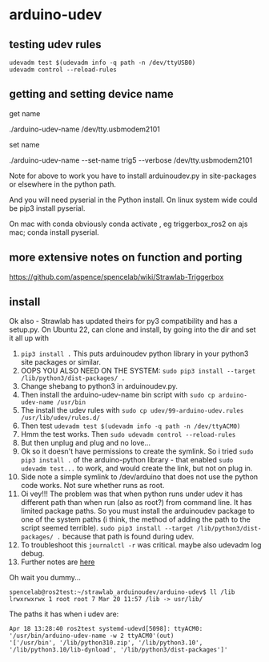 arduino-udev
============

testing udev rules
------------------

    udevadm test $(udevadm info -q path -n /dev/ttyUSB0)
    udevadm control --reload-rules

getting and setting device name
-------------------------------

get name

./arduino-udev-name /dev/tty.usbmodem2101

set name

./arduino-udev-name --set-name trig5 --verbose /dev/tty.usbmodem2101

Note for above to work you have to install arduinoudev.py in site-packages or elsewhere in the python path.

And you will need pyserial in the Python install. On linux system wide could be pip3 install pyserial.

On mac with conda obviously conda activate <env>, eg triggerbox_ros2 on ajs mac; conda install pyserial.

more extensive notes on function and porting
--------------------------------------------
https://github.com/aspence/spencelab/wiki/Strawlab-Triggerbox

install
-------
Ok also - Strawlab has updated theirs for py3 compatibility and has a setup.py. On Ubuntu 22, can clone and install, by going into the dir and set it all up with 

1. `pip3 install .` This puts arduinoudev python library in your python3 site packages or similar.
2. OOPS YOU ALSO NEED ON THE SYSTEM: `sudo pip3 install --target /lib/python3/dist-packages/ .`
3. Change shebang to python3 in arduinoudev.py.
4. Then install the arduino-udev-name bin script with `sudo cp arduino-udev-name /usr/bin`
5. The install the udev rules with `sudo cp udev/99-arduino-udev.rules /usr/lib/udev/rules.d/`
6. Then test `udevadm test $(udevadm info -q path -n /dev/ttyACM0)`
7. Hmm the test works. Then `sudo udevadm control --reload-rules`
8. But then unplug and plug and no love...
9. Ok so it doesn't have permissions to create the symlink. So i tried `sudo pip3 install .` of the arduino-python library - that enabled `sudo udevadm test...` to work, and would create the link, but not on plug in.
10. Side note a simple symlink to /dev/arduino that does not use the python code works. Not sure whether runs as root.
11. Oi vey!!! The problem was that when python runs under udev it has different path than when run (also as root?) from command line. It has limited package paths. So you must install the arduinoudev package to one of the system paths (i think, the method of adding the path to the script seemed terrible). `sudo pip3 install --target /lib/python3/dist-packages/ .` because that path is found during udev.
12. To troubleshoot this `journalctl -r` was critical. maybe also udevadm log debug.
13. Further notes are [here](https://github.com/aspence/spencelab/wiki/Udev-Treadmill-Arduino-Rules)

Oh wait you dummy...
```
spencelab@ros2test:~/strawlab_arduinoudev/arduino-udev$ ll /lib
lrwxrwxrwx 1 root root 7 Mar 20 11:57 /lib -> usr/lib/
```

The paths it has when i udev are:
```
Apr 18 13:28:40 ros2test systemd-udevd[5098]: ttyACM0: '/usr/bin/arduino-udev-name -w 2 ttyACM0'(out)
'['/usr/bin', '/lib/python310.zip', '/lib/python3.10',
'/lib/python3.10/lib-dynload', '/lib/python3/dist-packages']'
```
